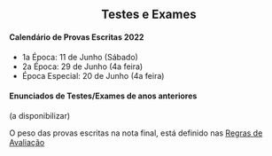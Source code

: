 
<h2 align="center"> Testes e Exames </h2>  

#### Calendário de Provas Escritas 2022
- 1a Época: 11 de Junho (Sábado)
- 2a Época: 29 de Junho (4a feira)
- Época Especial: 20 de Junho (4a feira)

#### Enunciados de Testes/Exames de anos anteriores

(a disponibilizar)

O peso das provas escritas na nota final, está definido nas [Regras de Avaliação](avaliacao.md)
